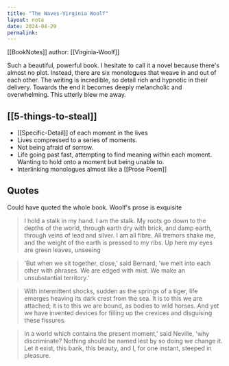 ```yaml
---
title: "The Waves-Virginia Woolf"
layout: note
date: 2024-04-29
permalink:
---
```


[[BookNotes]] author: [[Virginia-Woolf]]

Such a beautiful, powerful book. I hesitate to call it a novel because there's almost no plot. Instead, there are six monologues that weave in and out of each other. The writing is incredible, so detail rich and hypnotic in their delivery. Towards the end it becomes deeply melancholic and overwhelming. This utterly blew me away.
  
## [[5-things-to-steal]]

* [[Specific-Detail]] of each moment in the lives
* Lives compressed to a series of moments.
* Not being afraid of sorrow.
* Life going past fast, attempting to find meaning within each moment. Wanting to hold onto a moment but being unable to.
* Interlinking monologues almost like a [[Prose Poem]]

## Quotes

Could have quoted the whole book. Woolf's prose is exquisite  

> I hold a stalk in my hand. I am the stalk. My roots go down to the depths of the world, through earth dry with brick, and damp earth, through veins of lead and silver. I am all fibre. All tremors shake me, and the weight of the earth is pressed to my ribs. Up here my eyes are green leaves, unseeing
  
> 'But when we sit together, close,' said Bernard, 'we melt into each other with phrases. We are edged with mist. We make an unsubstantial territory.'

> With intermittent shocks, sudden as the springs of a tiger, life emerges heaving its dark crest from the sea. It is to this we are attached; it is to this we are bound, as bodies to wild horses. And yet we have invented devices for filling up the crevices and disguising these fissures.

> In a world which contains the present moment,' said Neville, 'why discriminate? Nothing should be named lest by so doing we change it. Let it exist, this bank, this beauty, and I, for one instant, steeped in pleasure.